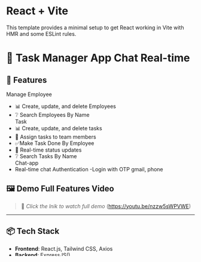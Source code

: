 

# React + Vite

This template provides a minimal setup to get React working in Vite with HMR and some ESLint rules.
# 📝 Task Manager App Chat Real-time

## 🚀 Features

Manage Employee
- 📊 Create, update, and delete Employees
- ❔ Search Employees By Name  
Task
- 📊 Create, update, and delete tasks
- 👥 Assign tasks to team members
- ✅Make Task Done By Employee
- 🔔 Real-time status updates 
- ❔ Search Tasks By Name  
Chat-app
- Real-time chat
Authentication 
-Login with OTP gmail, phone
## 🖼️ Demo Full Features Video 

> 📌 *Click the lnik to watch full demo*
(https://youtu.be/nzzw5sWPVWE)

---

## 📦 Tech Stack

- **Frontend**: React.js, Tailwind CSS, Axios  
- **Backend**: ExpressJS()  
- **Realtime**: Firebase `onValue()` listener  


## 🛠️ Installation

```bash

# Clone the repo BE
git clone https://github.com/HoanFPTU/manageTaskEmployeeRealTime.git

# Navigate to the project folder
cd BE

# Install dependencies
npm install

# Run the app
npm start


# Clone the repo FE 
git clone https://github.com/HoanFPTU/manageTaskEmployeeRealTimeFE.git

# Navigate to the project folder
cd InterviewFE

# Install dependencies
npm install

# Run the app
npm run dev

Make sure that start project FE on port 5173 and BE on port 3000 
If have any question problems or question please contact to:
nguyenhoan20032003@gmail.com Phone: 0374814009
